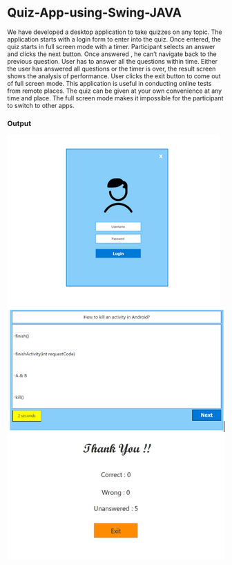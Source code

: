 # Quiz-App-using-Swing-JAVA
We have developed a desktop application to take quizzes on any topic. 
The application starts with a login form to enter into the quiz.
Once entered, the quiz starts in full screen mode with a timer. 
Participant selects an answer and clicks the next button. Once answered , he can’t navigate back to the previous question.
User has to answer all the questions within time. Either the user has answered all questions or the  timer is over, the result screen shows the analysis of performance.
User clicks the exit button to come out of full screen mode. This application is useful in conducting online tests from remote places.
The quiz can be given at your own convenience at any time and place.
The full screen mode makes it impossible for the  participant to switch to other apps.

### Output
![alt text](./src/res/ss1.png "Screenshot")
![alt text](./src/res/ss2.png "Screenshot")
![alt text](./src/res/ss3.png "Screenshot")
